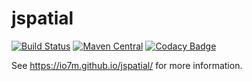jspatial
===

[![Build Status](https://travis-ci.org/io7m/jspatial.svg)](https://travis-ci.org/io7m/jspatial)
[![Maven Central](https://maven-badges.herokuapp.com/maven-central/com.io7m.jspatial/io7m-jspatial/badge.png)](https://maven-badges.herokuapp.com/maven-central/com.io7m.jspatial/io7m-jspatial)
[![Codacy Badge](https://api.codacy.com/project/badge/Grade/e929da3002124ae1844ebb0d1dd3697c)](https://www.codacy.com/app/github_79/jspatial?utm_source=github.com&amp;utm_medium=referral&amp;utm_content=io7m/jspatial&amp;utm_campaign=Badge_Grade)

See https://io7m.github.io/jspatial/ for more information.
